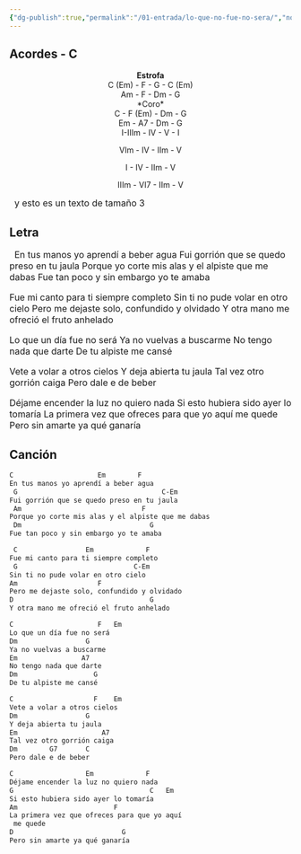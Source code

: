 ```yaml
---
{"dg-publish":true,"permalink":"/01-entrada/lo-que-no-fue-no-sera/","noteIcon":""}
---
```


## Acordes - C
<center>
<b>Estrofa</b><br>
C (Em) - F - G - C (Em)<br>
Am - F - Dm - G <br>
*Coro*<br>
C - F (Em) - Dm - G<br>
Em - A7 - Dm - G<br>
</center>

<center>
I-IIIm - IV - V - I

VIm - IV - IIm - V

I - IV - IIm - V

IIIm - VI7 - IIm - V
</center>

<FONT SIZE= 3> 
y esto es un texto de tamaño 3
</FONT>

## Letra
<FONT SIZE= 3> 
En tus manos yo aprendí a beber agua
Fui gorrión que se quedo preso en tu jaula
Porque yo corte mis alas y el alpiste que me dabas
Fue tan poco y sin embargo yo te amaba

Fue mi canto para ti siempre completo
Sin ti no pude volar en otro cielo
Pero me dejaste solo, confundido y olvidado
Y otra mano me ofreció el fruto anhelado

Lo que un día fue no será
Ya no vuelvas a buscarme
No tengo nada que darte
De tu alpiste me cansé

Vete a volar a otros cielos
Y deja abierta tu jaula
Tal vez otro gorrión caiga
Pero dale e de beber

Déjame encender la luz no quiero nada
Si esto hubiera sido ayer lo tomaría
La primera vez que ofreces para que yo aquí me quede
Pero sin amarte ya qué ganaría
</FONT> 

## Canción
```Markdown
C                     Em        F
En tus manos yo aprendí a beber agua
 G                                    C-Em
Fui gorrión que se quedo preso en tu jaula
 Am                              F
Porque yo corte mis alas y el alpiste que me dabas
 Dm                                G
Fue tan poco y sin embargo yo te amaba

 C                 Em             F
Fue mi canto para ti siempre completo
 G                             C-Em
Sin ti no pude volar en otro cielo
Am                    F
Pero me dejaste solo, confundido y olvidado
D                                  G
Y otra mano me ofreció el fruto anhelado

C                     F   Em
Lo que un día fue no será
Dm                 G
Ya no vuelvas a buscarme
Em                A7
No tengo nada que darte
Dm                   G
De tu alpiste me cansé

C                    F    Em
Vete a volar a otros cielos
Dm                 G
Y deja abierta tu jaula
Em                     A7
Tal vez otro gorrión caiga
Dm        G7       C
Pero dale e de beber

C                  Em             F
Déjame encender la luz no quiero nada
G                                  C   Em
Si esto hubiera sido ayer lo tomaría
Am                        F
La primera vez que ofreces para que yo aquí
 me quede
D                           G
Pero sin amarte ya qué ganaría
```
